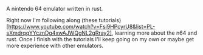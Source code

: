 A nintendo 64 emulator written in rust.

Right now I'm following along (these tutorials)[https://www.youtube.com/watch?v=Fsi9HPcyrU8&list=PL-sXmdrqqYYcznDg4xwAJWQgNL2gRray2], learning more about the n64 and rust. Once I finish with the tutorials I'll
keep going on my own or maybe get more experience with other emulators.


